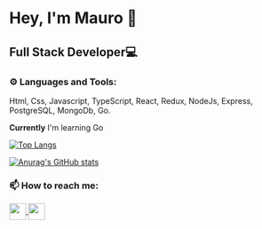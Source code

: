 # Hey, I'm Mauro 👋

## Full Stack Developer💻

### ⚙ Languages and Tools:
Html, Css, Javascript, TypeScript, React, Redux, NodeJs, Express, PostgreSQL, MongoDb, Go.

**Currently** I'm learning Go

[![Top Langs](https://github-readme-stats.vercel.app/api/top-langs/?username=anuraghazra&layout=compact&hide=glsl,astro,rust)](https://github.com/anuraghazra/github-readme-stats)

[![Anurag's GitHub stats](https://github-readme-stats.vercel.app/api?username=mauroarnedo&count_private=true&show_icons=true&theme=vision-friendly-dark)](https://github.com/anuraghazra/github-readme-stats)

### 📫 How to reach me:
<p>
  <a href="https://www.linkedin.com/in/mauro-arnedo/">
    <img align="center" src="https://cdn-icons-png.flaticon.com/512/174/174857.png" height="30" width="30"/>
  </a>
  <a href="mailto:mauro.arnedo7@gmail.com">
    <img align="center" src="https://cdn.icon-icons.com/icons2/2631/PNG/512/gmail_new_logo_icon_159149.png" height="30" width="30"/>
  </a>
</p>  
<!--
**mauroarnedo/MauroArnedo** is a ✨ _special_ ✨ repository because its `README.md` (this file) appears on your GitHub profile.

Here are some ideas to get you started:

- 🔭 I’m currently working on ...
- 🌱 I’m currently learning ...
- 👯 I’m looking to collaborate on ...
- 🤔 I’m looking for help with ...
- 💬 Ask me about ...
- 📫 How to reach me: ...
- 😄 Pronouns: ...
- ⚡ Fun fact: ...
-->
